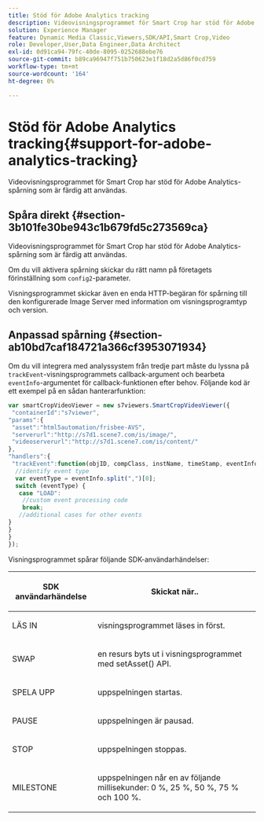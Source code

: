 ```yaml
---
title: Stöd för Adobe Analytics tracking
description: Videovisningsprogrammet för Smart Crop har stöd för Adobe Analytics-spårning som är färdig att användas.
solution: Experience Manager
feature: Dynamic Media Classic,Viewers,SDK/API,Smart Crop,Video
role: Developer,User,Data Engineer,Data Architect
exl-id: 0d91ca94-79fc-40de-8095-0252688ebe76
source-git-commit: b89ca96947f751b750623e1f18d2a5d86f0cd759
workflow-type: tm+mt
source-wordcount: '164'
ht-degree: 0%

---
```


# Stöd för Adobe Analytics tracking{#support-for-adobe-analytics-tracking}

Videovisningsprogrammet för Smart Crop har stöd för Adobe Analytics-spårning som är färdig att användas.

## Spåra direkt {#section-3b101fe30be943c1b679fd5c273569ca}

Videovisningsprogrammet för Smart Crop har stöd för Adobe Analytics-spårning som är färdig att användas.

Om du vill aktivera spårning skickar du rätt namn på företagets förinställning som `config2`-parameter.

Visningsprogrammet skickar även en enda HTTP-begäran för spårning till den konfigurerade Image Server med information om visningsprogramtyp och version.

## Anpassad spårning {#section-ab10bd7caf184721a366cf3953071934}

Om du vill integrera med analyssystem från tredje part måste du lyssna på `trackEvent`-visningsprogrammets callback-argument och bearbeta `eventInfo`-argumentet för callback-funktionen efter behov. Följande kod är ett exempel på en sådan hanterarfunktion:

```javascript {.line-numbers}
var smartCropVideoViewer = new s7viewers.SmartCropVideoViewer({ 
 "containerId":"s7viewer", 
"params":{ 
 "asset":"html5automation/frisbee-AVS", 
 "serverurl":"http://s7d1.scene7.com/is/image/", 
 "videoserverurl":"http://s7d1.scene7.com/is/content/" 
}, 
"handlers":{ 
 "trackEvent":function(objID, compClass, instName, timeStamp, eventInfo) { 
  //identify event type 
  var eventType = eventInfo.split(",")[0]; 
  switch (eventType) { 
   case "LOAD": 
    //custom event processing code 
    break; 
   //additional cases for other events 
} 
} 
} 
});
```

Visningsprogrammet spårar följande SDK-användarhändelser:

<table id="table_5D090E6614974D968E1A93B5727D859C"> 
 <thead> 
  <tr> 
   <th colname="col1" class="entry"> <p>SDK användarhändelse </p> </th> 
   <th colname="col2" class="entry"> <p>Skickat när.. </p> </th> 
  </tr> 
 </thead>
 <tbody> 
  <tr> 
   <td colname="col1"> <p> <span class="codeph"> LÄS IN </span> </p> </td> 
   <td colname="col2"> <p>visningsprogrammet läses in först. </p> </td> 
  </tr> 
  <tr> 
   <td colname="col1"> <p> <span class="codeph"> SWAP </span> </p> </td> 
   <td colname="col2"> <p>en resurs byts ut i visningsprogrammet med <span class="codeph"> setAsset() </span> API. </p> </td> 
  </tr> 
  <tr> 
   <td colname="col1"> <p> <span class="codeph"> SPELA UPP </span> </p> </td> 
   <td colname="col2"> <p>uppspelningen startas. </p> </td> 
  </tr> 
  <tr> 
   <td colname="col1"> <p> <span class="codeph"> PAUSE </span> </p> </td> 
   <td colname="col2"> <p>uppspelningen är pausad. </p> </td> 
  </tr> 
  <tr> 
   <td colname="col1"> <p> <span class="codeph"> STOP </span> </p> </td> 
   <td colname="col2"> <p>uppspelningen stoppas. </p> </td> 
  </tr> 
  <tr> 
   <td colname="col1"> <p> <span class="codeph"> MILESTONE </span> </p> </td> 
   <td colname="col2"> <p>uppspelningen når en av följande millisekunder: 0 %, 25 %, 50 %, 75 % och 100 %. </p> </td> 
  </tr> 
 </tbody> 
</table>
